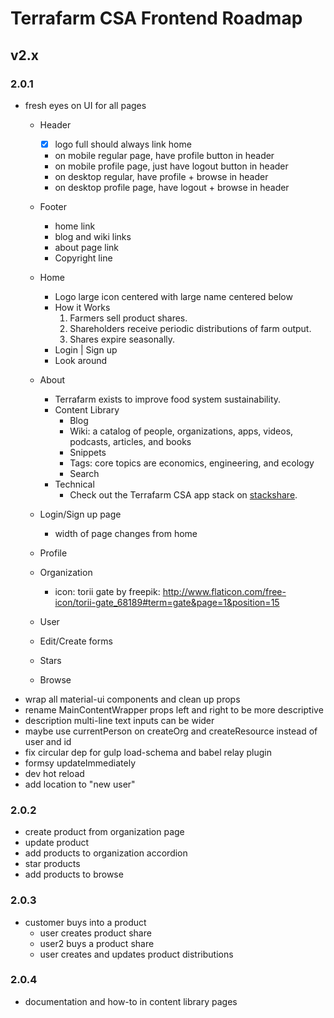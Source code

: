 # Terrafarm CSA Frontend Roadmap

## v2.x

### 2.0.1

- fresh eyes on UI for all pages
  - Header
    - [x] logo full should always link home
    - on mobile regular page, have profile button in header
    - on mobile profile page, just have logout button in header
    - on desktop regular, have profile + browse in header
    - on desktop profile page, have logout + browse in header
  - Footer
    - home link
    - blog and wiki links
    - about page link
    - Copyright line
  - Home
    - Logo large icon centered with large name centered below
    - How it Works
      1. Farmers sell product shares.
      2. Shareholders receive periodic distributions of farm output.
      3. Shares expire seasonally.
    - Login    |    Sign up
    - Look around
  - About
    - Terrafarm exists to improve food system sustainability.
    - Content Library
      - Blog
      - Wiki: a catalog of people, organizations, apps, videos, podcasts, articles, and books
      - Snippets
      - Tags: core topics are economics, engineering, and ecology
      - Search
    - Technical
      - Check out the Terrafarm CSA app stack on [stackshare](link).
  - Login/Sign up page
    - width of page changes from home



  - Profile
  - Organization
    - icon: torii gate by freepik: http://www.flaticon.com/free-icon/torii-gate_68189#term=gate&page=1&position=15
  - User
  - Edit/Create forms
  - Stars
  - Browse
- wrap all material-ui components and clean up props
- rename MainContentWrapper props left and right to be more descriptive
- description multi-line text inputs can be wider
- maybe use currentPerson on createOrg and createResource instead of user and id
- fix circular dep for gulp load-schema and babel relay plugin
- formsy updateImmediately
- dev hot reload
- add location to "new user"

### 2.0.2

- create product from organization page
- update product
- add products to organization accordion
- star products
- add products to browse

### 2.0.3

- customer buys into a product
  - user creates product share
  - user2 buys a product share
  - user creates and updates product distributions

### 2.0.4

- documentation and how-to in content library pages
